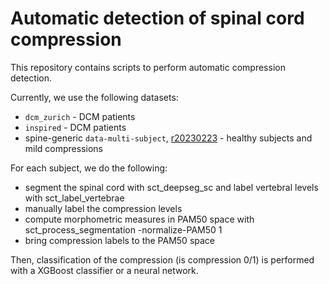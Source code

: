 # Automatic detection of spinal cord compression

This repository contains scripts to perform automatic compression detection.

Currently, we use the following datasets: 

- `dcm_zurich` - DCM patients
- `inspired` - DCM patients
- spine-generic `data-multi-subject`, [r20230223](https://github.com/spine-generic/data-multi-subject/tree/r20230223) - healthy subjects and mild compressions

For each subject, we do the following:

- segment the spinal cord with sct_deepseg_sc and label vertebral levels with sct_label_vertebrae
- manually label the compression levels
- compute morphometric measures in PAM50 space with sct_process_segmentation -normalize-PAM50 1
- bring compression labels to the PAM50 space

Then, classification of the compression (is compression 0/1) is performed with a XGBoost classifier or a neural network.






